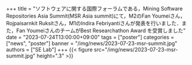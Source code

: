 +++
title = "ソフトウェアに関する国際フォーラムである，Mining Software Repositories Asia Summit(MSR Asia summit)にて，M2のFan Youmeiさん，Rojpaisarnkit Ruksitさん，M1のIndira Febriyantiさんが発表を行いました．また，Fan YoumeiさんのチームがBest Researchathon Award を受賞しました"
date = "2023-07-24T13:00:00+09:00"
tags = ["poster"]
categories = ["news", "poster"]
banner = "/img/news/2023-07-23-msr-summit.jpg"
authors = ["SE Lab"]
+++
{{< figure src="/img/news/2023-07-23-msr-summit.jpg" height=".3" >}}

